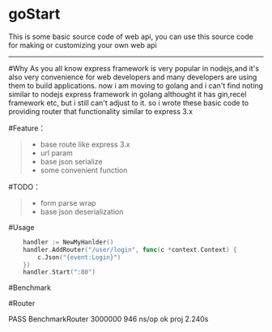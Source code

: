 # goStart
This is some basic source code of web api,
you can use this source code for making or customizing your own web api


------
#Why
As you all know express framework is very popular in nodejs,and it's also very convenience for web developers and
many developers are using them to build applications.
now i am moving to golang and i can't find noting similar to nodejs express framework in golang
althought it has gin,recel framework etc, but i still can't adjust to it.
so i wrote these basic code to providing router that functionality similar to express 3.x


#Feature：

> * base route like express 3.x
> * url param
> * base json serialize
> * some convenient function

#TODO：

> * form parse wrap
> * base json deserialization

#Usage

```go
	handler := NewMyHanlder()
	handler.AddRouter("/user/login", func(c *context.Context) {
		c.Json("{event:Login}")
	})
	handler.Start(":80")
```

#Benchmark

 #Router

PASS
BenchmarkRouter	 3000000	       946 ns/op
ok  	proj	2.240s

